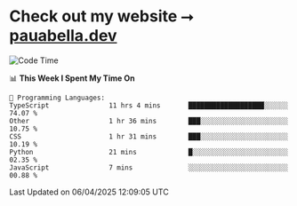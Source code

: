 # Check out my website ⭢ [pauabella.dev](https://pauabella.dev)

<!--START_SECTION:waka-->
![Code Time](http://img.shields.io/badge/Code%20Time-4%2C291%20hrs%207%20mins-blue)

📊 **This Week I Spent My Time On** 

```text
💬 Programming Languages: 
TypeScript               11 hrs 4 mins       ███████████████████░░░░░░   74.07 % 
Other                    1 hr 36 mins        ███░░░░░░░░░░░░░░░░░░░░░░   10.75 % 
CSS                      1 hr 31 mins        ███░░░░░░░░░░░░░░░░░░░░░░   10.19 % 
Python                   21 mins             █░░░░░░░░░░░░░░░░░░░░░░░░   02.35 % 
JavaScript               7 mins              ░░░░░░░░░░░░░░░░░░░░░░░░░   00.88 % 
```


 Last Updated on 06/04/2025 12:09:05 UTC
<!--END_SECTION:waka-->
